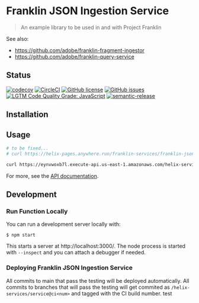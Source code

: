 # Franklin JSON Ingestion Service

> An example library to be used in and with Project Franklin

See also:

- https://github.com/adobe/franklin-fragment-ingestor
- https://github.com/adobe/franklin-query-service

## Status
[![codecov](https://img.shields.io/codecov/c/github/adobe/franklin-json-ingestion-service.svg)](https://codecov.io/gh/adobe/franklin-json-ingestion-service)
[![CircleCI](https://img.shields.io/circleci/project/github/adobe/franklin-json-ingestion-service.svg)](https://circleci.com/gh/adobe/franklin-json-ingestion-service)
[![GitHub license](https://img.shields.io/github/license/adobe/franklin-json-ingestion-service.svg)](https://github.com/adobe/franklin-json-ingestion-service/blob/main/LICENSE.txt)
[![GitHub issues](https://img.shields.io/github/issues/adobe/franklin-json-ingestion-service.svg)](https://github.com/adobe/franklin-json-ingestion-service/issues)
[![LGTM Code Quality Grade: JavaScript](https://img.shields.io/lgtm/grade/javascript/g/adobe/franklin-json-ingestion-service.svg?logo=lgtm&logoWidth=18)](https://lgtm.com/projects/g/adobe/franklin-json-ingestion-service)
[![semantic-release](https://img.shields.io/badge/%20%20%F0%9F%93%A6%F0%9F%9A%80-semantic--release-e10079.svg)](https://github.com/semantic-release/semantic-release)

## Installation

## Usage

```bash
# to be fixed...
# curl https://helix-pages.anywhere.run/franklin-services/franklin-json-ingestion-service@v1

curl https://eynvwoxb7l.execute-api.us-east-1.amazonaws.com/helix-services/json-ingestion-service/1.0.0
```

For more, see the [API documentation](docs/API.md).

## Development

### Run Function Locally

You can run a development server locally with:

```console
$ npm start
```

This starts a server at http://localhost:3000/. The node process is started with `--inspect` and you can
attach a debugger if needed.

### Deploying Franklin JSON Ingestion Service

All commits to main that pass the testing will be deployed automatically. All commits to branches that will pass the testing will get commited as `/helix-services/service@ci<num>` and tagged with the CI build number.
test
